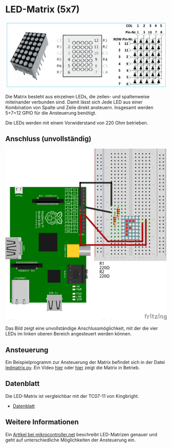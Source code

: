 LED-Matrix (5x7)
==============

![LED-Matrix](doc/ledmatrix.png)

Die Matrix besteht aus einzelnen LEDs, die zeilen- und spaltenweise
miteinander verbunden sind. Damit lässt sich Jede LED aus einer
Kombination von Spalte und Zeile direkt ansteuern. Insgesamt werden
5+7=12 GPIO für die Ansteuerung benötigt.

Die LEDs werden mit einem Vorwiderstand von 220 Ohm betrieben. 

Anschluss (unvollständig)
---------

![Schaltung](doc/schaltung_Steckplatine.png)

Das Bild zeigt eine unvollständige Anschlussmöglichkeit, mit der die
vier LEDs im linken oberen Bereich angesteuert werden können.


Ansteuerung
-----------

Ein Beispielprogramm zur Ansteuerung der Matrix befindet sich in der
Datei [ledmatrix.py](ledmatrix.py). Ein Video
[hier](https://youtu.be/pf3Cuj75bP4) oder 
[hier](https://archive.org/details/led_matrix_demo) zeigt die Matrix 
in Betrieb.

Datenblatt
----------

Die LED-Matrix ist vergleichbar mit der TC07-11 von Kingbright. 
- [Datenblatt](doc/TA07-11_TC07-11_datasheet.pdf)

Weitere Informationen
---------------------

Ein [Artikel bei 
mikrocontroller.net](https://www.mikrocontroller.net/articles/LED-Matrix) 
beschreibt LED-Matrizen genauer und geht auf unterschiedliche Möglichkeiten
der Ansteuerung ein.
